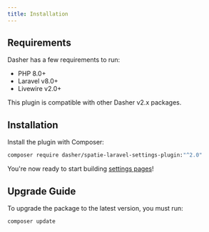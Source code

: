 ```yaml
---
title: Installation
---
```


## Requirements

Dasher has a few requirements to run:

- PHP 8.0+
- Laravel v8.0+
- Livewire v2.0+

This plugin is compatible with other Dasher v2.x packages.

## Installation

Install the plugin with Composer:

```bash
composer require dasher/spatie-laravel-settings-plugin:"^2.0"
```

You're now ready to start building [settings pages](getting-started)!

## Upgrade Guide

To upgrade the package to the latest version, you must run:

```bash
composer update
```
